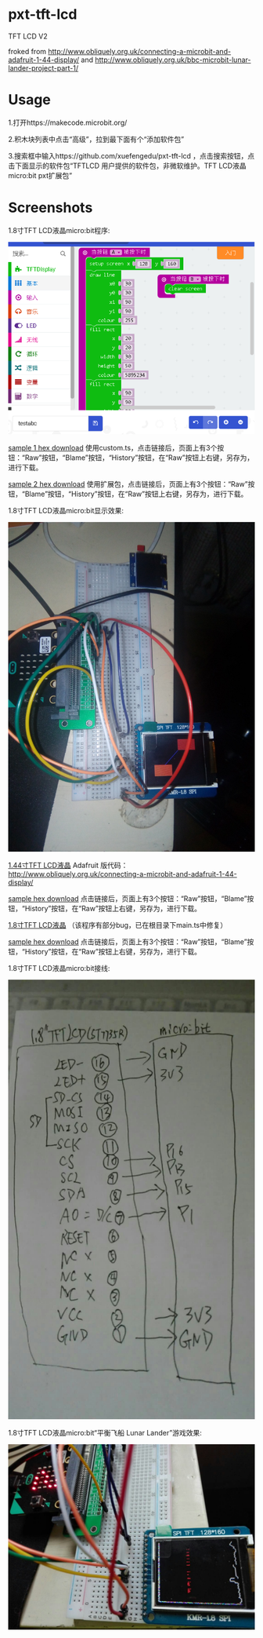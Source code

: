 # pxt-tft-lcd
TFT LCD V2

froked from http://www.obliquely.org.uk/connecting-a-microbit-and-adafruit-1-44-display/
and http://www.obliquely.org.uk/bbc-microbit-lunar-lander-project-part-1/

# Usage

1.打开https://makecode.microbit.org/

2.积木块列表中点击“高级”，拉到最下面有个“添加软件包”

3.搜索框中输入https://github.com/xuefengedu/pxt-tft-lcd ，点击搜索按钮，点击下面显示的软件包“TFTLCD 用户提供的软件包，非微软维护。TFT LCD液晶micro:bit pxt扩展包”

# Screenshots

1.8寸TFT LCD液晶micro:bit程序: 

![Alt text](tft_lcd_code.PNG?raw=true "1.8 TFT LCD code picture")

[sample 1 hex download](microbit-tft-lcd.hex) 使用custom.ts，点击链接后，页面上有3个按钮：“Raw”按钮，“Blame”按钮，“History”按钮，在“Raw”按钮上右键，另存为，进行下载。

[sample 2 hex download](microbit-microbit-tft-lcd2.hex) 使用扩展包，点击链接后，页面上有3个按钮：“Raw”按钮，“Blame”按钮，“History”按钮，在“Raw”按钮上右键，另存为，进行下载。

1.8寸TFT LCD液晶micro:bit显示效果: 

![Alt text](tft_lcd_show.jpg?raw=true "1.8 TFT LCD show picture")

[1.44寸TFT LCD液晶](1.44_TFT_LCD/) Adafruit 版代码：http://www.obliquely.org.uk/connecting-a-microbit-and-adafruit-1-44-display/

[sample hex download](1.44_TFT_LCD/microbit-tft-lcd-02.hex) 点击链接后，页面上有3个按钮：“Raw”按钮，“Blame”按钮，“History”按钮，在“Raw”按钮上右键，另存为，进行下载。

[1.8寸TFT LCD液晶](1.8_TFT_LCD/) （该程序有部分bug，已在根目录下main.ts中修复）

[sample hex download](1.8_TFT_LCD/microbit-microbit-tft-lcd-nice.hex) 点击链接后，页面上有3个按钮：“Raw”按钮，“Blame”按钮，“History”按钮，在“Raw”按钮上右键，另存为，进行下载。

1.8寸TFT LCD液晶micro:bit接线: 

![Alt text](1.jpg?raw=true "1.8 TFT LCD test picture")

1.8寸TFT LCD液晶micro:bit“平衡飞船 Lunar Lander”游戏效果:

![Alt text](2.jpg?raw=true "1.8 TFT LCD test picture")
